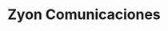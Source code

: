 ---
title: "Zyon Comunicaciones"
url: /neuquen/zyon-comunicaciones-julio-argentino-roca/
shop: Computer
---